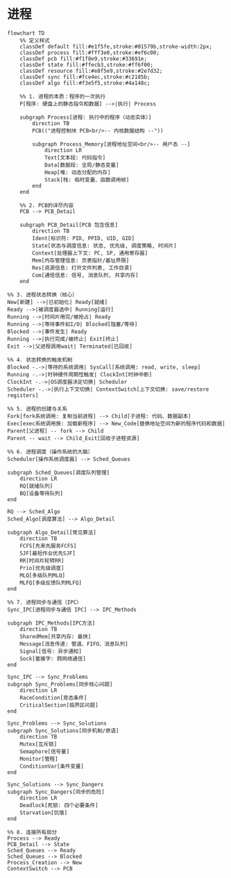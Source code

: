 # 进程
```mermaid
flowchart TD
    %% 定义样式
    classDef default fill:#e1f5fe,stroke:#01579b,stroke-width:2px;
    classDef process fill:#fff3e0,stroke:#ef6c00;
    classDef pcb fill:#f1f8e9,stroke:#33691e;
    classDef state fill:#ffecb3,stroke:#ff6f00;
    classDef resource fill:#e8f5e9,stroke:#2e7d32;
    classDef sync fill:#fce4ec,stroke:#c2185b;
    classDef algo fill:#f3e5f5,stroke:#4a148c;

    %% 1. 进程的本质：程序的一次执行
    P[程序: 硬盘上的静态指令和数据] -->|执行| Process

    subgraph Process[进程: 执行中的程序（动态实体）]
        direction TB
        PCB(("进程控制块 PCB<br/>-- 内核数据结构 --"))
        
        subgraph Process_Memory[进程地址空间<br/>-- 用户态 --]
            direction LR
            Text[文本段: 代码指令]
            Data[数据段: 全局/静态变量]
            Heap[堆: 动态分配的内存]
            Stack[栈: 临时变量、函数调用帧]
        end
    end

    %% 2. PCB的详尽内容
    PCB --> PCB_Detail

    subgraph PCB_Detail[PCB 包含信息]
        direction TB
        Ident[标识符: PID, PPID, UID, GID]
        State[状态与调度信息: 状态, 优先级, 调度策略, 时间片]
        Context[处理器上下文: PC, SP, 通用寄存器]
        Mem[内存管理信息: 页表指针/基址界限]
        Res[资源信息: 打开文件列表, 工作目录]
        Com[通信信息: 信号, 消息队列, 共享内存]
    end
```
    %% 3. 进程状态转换（核心）
    New[新建] -->|已初始化| Ready[就绪]
    Ready -->|被调度器选中| Running[运行]
    Running -->|时间片用完/被抢占| Ready
    Running -->|等待事件如I/O| Blocked[阻塞/等待]
    Blocked -->|事件发生| Ready
    Running -->|执行完成/被终止| Exit[终止]
    Exit -->|父进程调用wait| Terminated[已回收]

    %% 4. 状态转换的触发机制
    Blocked -.->|等待的系统调用| SysCall[系统调用: read, write, sleep]
    Running -.->|时钟硬件周期性触发| ClockInt[时钟中断]
    ClockInt -.->|OS调度器决定切换| Scheduler
    Scheduler -.->|执行上下文切换| ContextSwitch[上下文切换: save/restore registers]

    %% 5. 进程的创建与关系
    Fork[fork系统调用: 复制当前进程] --> Child[子进程: 代码、数据副本]
    Exec[exec系统调用族: 加载新程序] --> New_Code[替换地址空间为新的程序代码和数据]
    Parent[父进程] -- fork --> Child
    Parent -- wait --> Child_Exit[回收子进程资源]

    %% 6. 进程调度（操作系统的大脑）
    Scheduler[操作系统调度器] --> Sched_Queues

    subgraph Sched_Queues[调度队列管理]
        direction LR
        RQ[就绪队列]
        BQ[设备等待队列]
    end

    RQ --> Sched_Algo
    Sched_Algo[调度算法] --> Algo_Detail

    subgraph Algo_Detail[常见算法]
        direction TB
        FCFS[先来先服务FCFS]
        SJF[最短作业优先SJF]
        RR[时间片轮转RR]
        Prio[优先级调度]
        MLQ[多级队列MLQ]
        MLFQ[多级反馈队列MLFQ]
    end

    %% 7. 进程同步与通信（IPC）
    Sync_IPC[进程同步与通信 IPC] --> IPC_Methods

    subgraph IPC_Methods[IPC方法]
        direction TB
        SharedMem[共享内存: 最快]
        Message[消息传递: 管道、FIFO、消息队列]
        Signal[信号: 异步通知]
        Sock[套接字: 跨网络通信]
    end

    Sync_IPC --> Sync_Problems
    subgraph Sync_Problems[同步核心问题]
        direction LR
        RaceCondition[竞态条件]
        CriticalSection[临界区问题]
    end

    Sync_Problems --> Sync_Solutions
    subgraph Sync_Solutions[同步机制/原语]
        direction TB
        Mutex[互斥锁]
        Semaphore[信号量]
        Monitor[管程]
        ConditionVar[条件变量]
    end

    Sync_Solutions --> Sync_Dangers
    subgraph Sync_Dangers[同步的危险]
        direction LR
        Deadlock[死锁: 四个必要条件]
        Starvation[饥饿]
    end

    %% 8. 连接所有部分
    Process --> Ready
    PCB_Detail --> State
    Sched_Queues --> Ready
    Sched_Queues --> Blocked
    Process_Creation --> New
    ContextSwitch --> PCB
```